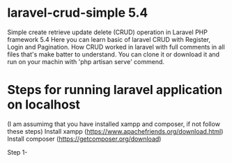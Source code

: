 # laravel-crud-simple 5.4
Simple create retrieve update delete (CRUD) operation in Laravel PHP framework 5.4
Here you can learn basic of laravel CRUD with Register, Login and Pagination. 
How CRUD worked in laravel with full comments in all files that's make batter to understand.
You can clone it or download it and run on your machin with 'php artisan serve' commend.

# Steps for running laravel application on localhost
(I am assumimg that you have installed xampp and composer, if not follow these steps)
Install xampp (https://www.apachefriends.org/download.html)
Install composer (https://getcomposer.org/download)

Step 1- 
